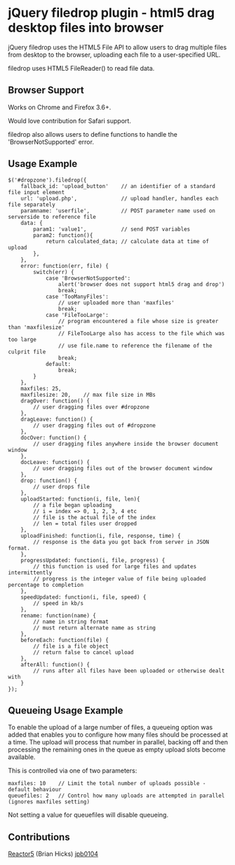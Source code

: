 jQuery filedrop plugin - html5 drag desktop files into browser
==============================
jQuery filedrop uses the HTML5 File API to allow users
to drag multiple files from desktop to the browser, uploading
each file to a user-specified URL.

filedrop uses HTML5 FileReader() to read file data.

Browser Support
---------------
Works on Chrome and Firefox 3.6+.

Would love contribution for Safari support.

filedrop also allows users to define functions to handle the 'BrowserNotSupported' error.

Usage Example
---------------

	$('#dropzone').filedrop({
        fallback_id: 'upload_button'    // an identifier of a standard file input element
		url: 'upload.php',				// upload handler, handles each file separately
		paramname: 'userfile',			// POST parameter name used on serverside to reference file
		data: {
			param1: 'value1', 			// send POST variables
			param2: function(){
				return calculated_data; // calculate data at time of upload
			},
		},
		error: function(err, file) {
			switch(err) {
				case 'BrowserNotSupported':
					alert('browser does not support html5 drag and drop')
					break;
				case 'TooManyFiles':
					// user uploaded more than 'maxfiles'
					break;
				case 'FileTooLarge':
					// program encountered a file whose size is greater than 'maxfilesize'
					// FileTooLarge also has access to the file which was too large
					// use file.name to reference the filename of the culprit file
					break;
				default:
					break;
			}
		},
		maxfiles: 25,
		maxfilesize: 20, 	// max file size in MBs
		dragOver: function() {
			// user dragging files over #dropzone
		},
		dragLeave: function() {
			// user dragging files out of #dropzone
		},
		docOver: function() {
			// user dragging files anywhere inside the browser document window
		},
		docLeave: function() {
			// user dragging files out of the browser document window
		},
		drop: function() {
			// user drops file
		},
		uploadStarted: function(i, file, len){
			// a file began uploading
			// i = index => 0, 1, 2, 3, 4 etc
			// file is the actual file of the index
			// len = total files user dropped
		},
		uploadFinished: function(i, file, response, time) {
			// response is the data you got back from server in JSON format.
		},
		progressUpdated: function(i, file, progress) {
			// this function is used for large files and updates intermittently
			// progress is the integer value of file being uploaded percentage to completion
		},
		speedUpdated: function(i, file, speed) {
			// speed in kb/s
		},
		rename: function(name) {
			// name in string format
			// must return alternate name as string
		},
		beforeEach: function(file) {
			// file is a file object
			// return false to cancel upload
		},
		afterAll: function() {
			// runs after all files have been uploaded or otherwise dealt with
		}
	});



Queueing Usage Example
----------------------

To enable the upload of a large number of files, a queueing option was added that enables you to configure how many files should be processed at a time.  The upload will process that number in parallel, backing off and then processing the remaining ones in the queue as empty upload slots become available.

This is controlled via one of two parameters:

    maxfiles: 10    // Limit the total number of uploads possible - default behaviour
    queuefiles: 2   // Control how many uploads are attempted in parallel (ignores maxfiles setting)

Not setting a value for queuefiles will disable queueing.

Contributions
---------------
[Reactor5](http://github.com/Reactor5/) (Brian Hicks)
[jpb0104](http://github.com/jpb0104)
